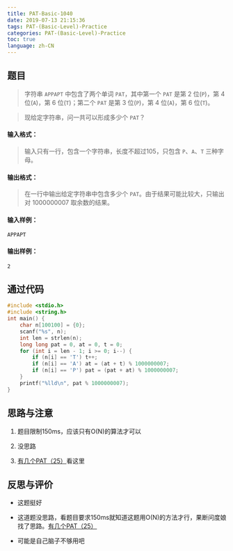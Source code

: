 ```yaml
---
title: PAT-Basic-1040
date: 2019-07-13 21:15:36
tags: PAT-(Basic-Level)-Practice
categories: PAT-(Basic-Level)-Practice
toc: true
language: zh-CN
---
```


## 题目

> 字符串 `APPAPT` 中包含了两个单词 `PAT`，其中第一个 `PAT` 是第 2 位(`P`)，第 4 位(`A`)，第 6 位(`T`)；第二个 `PAT` 是第 3 位(`P`)，第 4 位(`A`)，第 6 位(`T`)。

> 现给定字符串，问一共可以形成多少个 `PAT`？

#### 输入格式：

> 输入只有一行，包含一个字符串，长度不超过105，只包含 `P`、`A`、`T` 三种字母。

#### 输出格式：

> 在一行中输出给定字符串中包含多少个 `PAT`。由于结果可能比较大，只输出对 1000000007 取余数的结果。

#### 输入样例：

```
APPAPT
```

#### 输出样例：

```
2
```

## 通过代码
```c
#include <stdio.h>
#include <string.h>
int main() {
	char n[100100] = {0};
	scanf("%s", n);
	int len = strlen(n);
	long long pat = 0, at = 0, t = 0;
	for (int i = len - 1; i >= 0; i--) {
		if (n[i] == 'T') t++;
		if (n[i] == 'A') at = (at + t) % 1000000007;
		if (n[i] == 'P') pat = (pat + at) % 1000000007;
	}
	printf("%lld\n", pat % 1000000007);
}
```
## 思路与注意

1.  题目限制150ms，应该只有O(N)的算法才可以
    
2.  没思路
    
3.  [有几个PAT（25）](https://blog.csdn.net/qq_39304201/article/details/79481662)看这里
    

## 反思与评价

-   这题挺好
    
-   这道题没思路，看题目要求150ms就知道这题用O(N)的方法才行，果断问度娘找了思路。[有几个PAT（25）](https://blog.csdn.net/qq_39304201/article/details/79481662)
    
-   可能是自己脑子不够用吧

